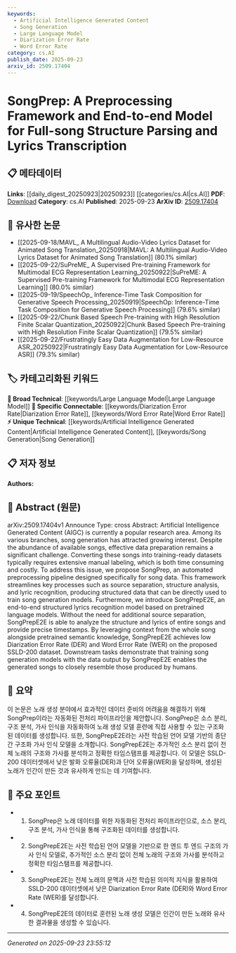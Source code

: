 ```yaml
---
keywords:
  - Artificial Intelligence Generated Content
  - Song Generation
  - Large Language Model
  - Diarization Error Rate
  - Word Error Rate
category: cs.AI
publish_date: 2025-09-23
arxiv_id: 2509.17404
---
```


<!-- KEYWORD_LINKING_METADATA:
{
  "processed_timestamp": "2025-09-23T23:55:12.020280",
  "vocabulary_version": "1.0",
  "selected_keywords": [
    "Artificial Intelligence Generated Content",
    "Song Generation",
    "Large Language Model",
    "Diarization Error Rate",
    "Word Error Rate"
  ],
  "rejected_keywords": [],
  "similarity_scores": {
    "Artificial Intelligence Generated Content": 0.78,
    "Song Generation": 0.77,
    "Large Language Model": 0.82,
    "Diarization Error Rate": 0.74,
    "Word Error Rate": 0.73
  },
  "extraction_method": "AI_prompt_based",
  "budget_applied": true,
  "candidates_json": {
    "candidates": [
      {
        "surface": "Artificial Intelligence Generated Content",
        "canonical": "Artificial Intelligence Generated Content",
        "aliases": [
          "AIGC"
        ],
        "category": "unique_technical",
        "rationale": "AIGC is a specific and emerging area within AI research, relevant for linking to content generation topics.",
        "novelty_score": 0.75,
        "connectivity_score": 0.68,
        "specificity_score": 0.85,
        "link_intent_score": 0.78
      },
      {
        "surface": "song generation",
        "canonical": "Song Generation",
        "aliases": [
          "music generation"
        ],
        "category": "unique_technical",
        "rationale": "Song generation is a specialized application of AI in music, facilitating connections to creative AI.",
        "novelty_score": 0.72,
        "connectivity_score": 0.7,
        "specificity_score": 0.8,
        "link_intent_score": 0.77
      },
      {
        "surface": "pretrained language models",
        "canonical": "Large Language Model",
        "aliases": [
          "LLM",
          "pretrained models"
        ],
        "category": "broad_technical",
        "rationale": "Pretrained language models are foundational in NLP and connect to various AI applications.",
        "novelty_score": 0.55,
        "connectivity_score": 0.85,
        "specificity_score": 0.65,
        "link_intent_score": 0.82
      },
      {
        "surface": "Diarization Error Rate",
        "canonical": "Diarization Error Rate",
        "aliases": [
          "DER"
        ],
        "category": "specific_connectable",
        "rationale": "DER is a specific metric in audio processing, relevant for linking to speech and audio analysis.",
        "novelty_score": 0.6,
        "connectivity_score": 0.75,
        "specificity_score": 0.78,
        "link_intent_score": 0.74
      },
      {
        "surface": "Word Error Rate",
        "canonical": "Word Error Rate",
        "aliases": [
          "WER"
        ],
        "category": "specific_connectable",
        "rationale": "WER is a common metric in speech recognition, facilitating connections to NLP and audio processing.",
        "novelty_score": 0.58,
        "connectivity_score": 0.8,
        "specificity_score": 0.76,
        "link_intent_score": 0.73
      }
    ],
    "ban_list_suggestions": [
      "preprocessing",
      "framework",
      "model",
      "dataset"
    ]
  },
  "decisions": [
    {
      "candidate_surface": "Artificial Intelligence Generated Content",
      "resolved_canonical": "Artificial Intelligence Generated Content",
      "decision": "linked",
      "scores": {
        "novelty": 0.75,
        "connectivity": 0.68,
        "specificity": 0.85,
        "link_intent": 0.78
      }
    },
    {
      "candidate_surface": "song generation",
      "resolved_canonical": "Song Generation",
      "decision": "linked",
      "scores": {
        "novelty": 0.72,
        "connectivity": 0.7,
        "specificity": 0.8,
        "link_intent": 0.77
      }
    },
    {
      "candidate_surface": "pretrained language models",
      "resolved_canonical": "Large Language Model",
      "decision": "linked",
      "scores": {
        "novelty": 0.55,
        "connectivity": 0.85,
        "specificity": 0.65,
        "link_intent": 0.82
      }
    },
    {
      "candidate_surface": "Diarization Error Rate",
      "resolved_canonical": "Diarization Error Rate",
      "decision": "linked",
      "scores": {
        "novelty": 0.6,
        "connectivity": 0.75,
        "specificity": 0.78,
        "link_intent": 0.74
      }
    },
    {
      "candidate_surface": "Word Error Rate",
      "resolved_canonical": "Word Error Rate",
      "decision": "linked",
      "scores": {
        "novelty": 0.58,
        "connectivity": 0.8,
        "specificity": 0.76,
        "link_intent": 0.73
      }
    }
  ]
}
-->

# SongPrep: A Preprocessing Framework and End-to-end Model for Full-song Structure Parsing and Lyrics Transcription

## 📋 메타데이터

**Links**: [[daily_digest_20250923|20250923]] [[categories/cs.AI|cs.AI]]
**PDF**: [Download](https://arxiv.org/pdf/2509.17404.pdf)
**Category**: cs.AI
**Published**: 2025-09-23
**ArXiv ID**: [2509.17404](https://arxiv.org/abs/2509.17404)

## 🔗 유사한 논문
- [[2025-09-18/MAVL_ A Multilingual Audio-Video Lyrics Dataset for Animated Song Translation_20250918|MAVL: A Multilingual Audio-Video Lyrics Dataset for Animated Song Translation]] (80.1% similar)
- [[2025-09-22/SuPreME_ A Supervised Pre-training Framework for Multimodal ECG Representation Learning_20250922|SuPreME: A Supervised Pre-training Framework for Multimodal ECG Representation Learning]] (80.0% similar)
- [[2025-09-19/SpeechOp_ Inference-Time Task Composition for Generative Speech Processing_20250919|SpeechOp: Inference-Time Task Composition for Generative Speech Processing]] (79.6% similar)
- [[2025-09-22/Chunk Based Speech Pre-training with High Resolution Finite Scalar Quantization_20250922|Chunk Based Speech Pre-training with High Resolution Finite Scalar Quantization]] (79.5% similar)
- [[2025-09-22/Frustratingly Easy Data Augmentation for Low-Resource ASR_20250922|Frustratingly Easy Data Augmentation for Low-Resource ASR]] (79.3% similar)

## 🏷️ 카테고리화된 키워드
**🧠 Broad Technical**: [[keywords/Large Language Model|Large Language Model]]
**🔗 Specific Connectable**: [[keywords/Diarization Error Rate|Diarization Error Rate]], [[keywords/Word Error Rate|Word Error Rate]]
**⚡ Unique Technical**: [[keywords/Artificial Intelligence Generated Content|Artificial Intelligence Generated Content]], [[keywords/Song Generation|Song Generation]]

## 📋 저자 정보

**Authors:** 

## 📄 Abstract (원문)

arXiv:2509.17404v1 Announce Type: cross 
Abstract: Artificial Intelligence Generated Content (AIGC) is currently a popular research area. Among its various branches, song generation has attracted growing interest. Despite the abundance of available songs, effective data preparation remains a significant challenge. Converting these songs into training-ready datasets typically requires extensive manual labeling, which is both time consuming and costly. To address this issue, we propose SongPrep, an automated preprocessing pipeline designed specifically for song data. This framework streamlines key processes such as source separation, structure analysis, and lyric recognition, producing structured data that can be directly used to train song generation models. Furthermore, we introduce SongPrepE2E, an end-to-end structured lyrics recognition model based on pretrained language models. Without the need for additional source separation, SongPrepE2E is able to analyze the structure and lyrics of entire songs and provide precise timestamps. By leveraging context from the whole song alongside pretrained semantic knowledge, SongPrepE2E achieves low Diarization Error Rate (DER) and Word Error Rate (WER) on the proposed SSLD-200 dataset. Downstream tasks demonstrate that training song generation models with the data output by SongPrepE2E enables the generated songs to closely resemble those produced by humans.

## 📝 요약

이 논문은 노래 생성 분야에서 효과적인 데이터 준비의 어려움을 해결하기 위해 SongPrep이라는 자동화된 전처리 파이프라인을 제안합니다. SongPrep은 소스 분리, 구조 분석, 가사 인식을 자동화하여 노래 생성 모델 훈련에 직접 사용할 수 있는 구조화된 데이터를 생성합니다. 또한, SongPrepE2E라는 사전 학습된 언어 모델 기반의 종단 간 구조화 가사 인식 모델을 소개합니다. SongPrepE2E는 추가적인 소스 분리 없이 전체 노래의 구조와 가사를 분석하고 정확한 타임스탬프를 제공합니다. 이 모델은 SSLD-200 데이터셋에서 낮은 발화 오류율(DER)과 단어 오류율(WER)을 달성하며, 생성된 노래가 인간이 만든 것과 유사하게 만드는 데 기여합니다.

## 🎯 주요 포인트

- 1. SongPrep은 노래 데이터를 위한 자동화된 전처리 파이프라인으로, 소스 분리, 구조 분석, 가사 인식을 통해 구조화된 데이터를 생성합니다.
- 2. SongPrepE2E는 사전 학습된 언어 모델을 기반으로 한 엔드 투 엔드 구조의 가사 인식 모델로, 추가적인 소스 분리 없이 전체 노래의 구조와 가사를 분석하고 정확한 타임스탬프를 제공합니다.
- 3. SongPrepE2E는 전체 노래의 문맥과 사전 학습된 의미적 지식을 활용하여 SSLD-200 데이터셋에서 낮은 Diarization Error Rate (DER)와 Word Error Rate (WER)를 달성합니다.
- 4. SongPrepE2E의 데이터로 훈련된 노래 생성 모델은 인간이 만든 노래와 유사한 결과물을 생성할 수 있습니다.


---

*Generated on 2025-09-23 23:55:12*